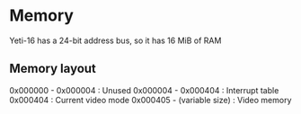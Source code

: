 # Memory

Yeti-16 has a 24-bit address bus, so it has 16 MiB of RAM

## Memory layout
0x000000 - 0x000004        : Unused
0x000004 - 0x000404        : Interrupt table
0x000404                   : Current video mode
0x000405 - (variable size) : Video memory
